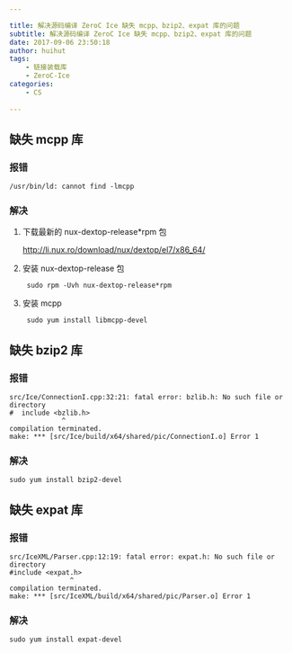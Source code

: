 ```yaml
---

title: 解决源码编译 ZeroC Ice 缺失 mcpp、bzip2、expat 库的问题
subtitle: 解决源码编译 ZeroC Ice 缺失 mcpp、bzip2、expat 库的问题
date: 2017-09-06 23:50:18
author: huihut
tags:
	- 链接装载库
	- ZeroC-Ice
categories: 
	- CS
	
---
```



## 缺失 mcpp 库

### 报错

    /usr/bin/ld: cannot find -lmcpp

### 解决

1. 下载最新的 nux-dextop-release*rpm 包

    <http://li.nux.ro/download/nux/dextop/el7/x86_64/>

2. 安装 nux-dextop-release 包

        sudo rpm -Uvh nux-dextop-release*rpm

3. 安装 mcpp

        sudo yum install libmcpp-devel

<!-- more -->

## 缺失 bzip2 库

### 报错

    src/Ice/ConnectionI.cpp:32:21: fatal error: bzlib.h: No such file or directory
    #  include <bzlib.h>
                 ^
    compilation terminated.
    make: *** [src/Ice/build/x64/shared/pic/ConnectionI.o] Error 1

### 解决

    sudo yum install bzip2-devel

## 缺失 expat 库

### 报错

    src/IceXML/Parser.cpp:12:19: fatal error: expat.h: No such file or directory
    #include <expat.h>
                   ^
    compilation terminated.
    make: *** [src/IceXML/build/x64/shared/pic/Parser.o] Error 1

### 解决

    sudo yum install expat-devel
